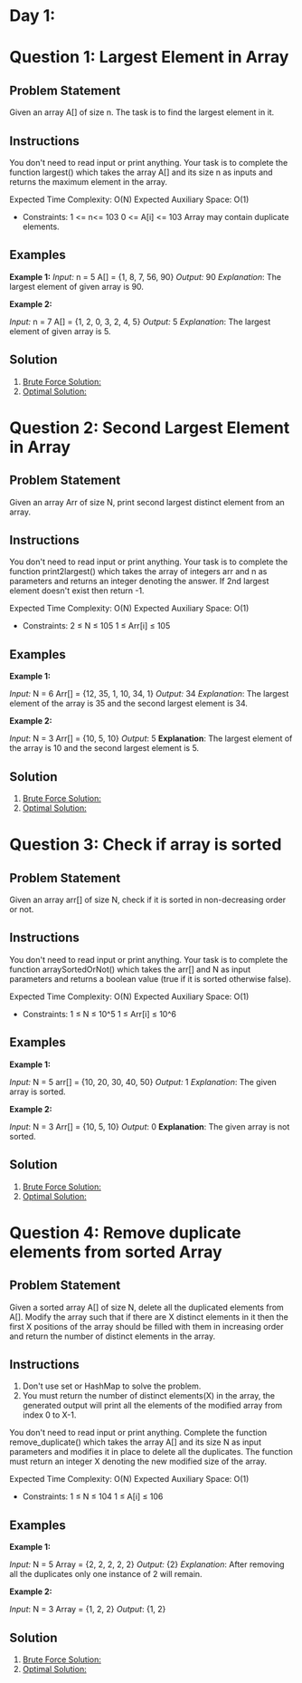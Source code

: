 # Day 1:
# Question 1: Largest Element in Array

## Problem Statement

Given an array A[] of size n. The task is to find the largest element in it.

## Instructions

You don't need to read input or print anything. Your task is to complete the function largest() which takes the array A[] and its size n as inputs and returns the maximum element in the array.

Expected Time Complexity: O(N)
Expected Auxiliary Space: O(1)

 

- Constraints:
1 <= n<= 103
0 <= A[i] <= 103
Array may contain duplicate elements. 

## Examples

**Example 1:**
_Input:_
n = 5
A[] = {1, 8, 7, 56, 90}
_Output:_ 90
_Explanation_: The largest element of given array is 90.

**Example 2:**

_Input:_
n = 7
A[] = {1, 2, 0, 3, 2, 4, 5}
_Output:_ 5
_Explanation_: The largest element of given array is 5.

## Solution

1. [Brute Force Solution:](../solutions/prob1.java)
2. [Optimal Solution:](../solutions/prob1.java)


# Question 2: Second Largest Element in Array

## Problem Statement

Given an array Arr of size N, print second largest distinct element from an array.

## Instructions

You don't need to read input or print anything. Your task is to complete the function print2largest() which takes the array of integers arr and n as parameters and returns an integer denoting the answer. If 2nd largest element doesn't exist then return -1.

Expected Time Complexity: O(N)
Expected Auxiliary Space: O(1)

 

- Constraints:
2 ≤ N ≤ 105
1 ≤ Arr[i] ≤ 105 

## Examples

**Example 1:**

_Input:_ 
N = 6
Arr[] = {12, 35, 1, 10, 34, 1}
_Output:_ 34
_Explanation_: 
The largest element of the array is 35 and the second largest element is 34.

**Example 2:**

_Input_: 
N = 3
Arr[] = {10, 5, 10}
_Output_: 5
__Explanation__: 
The largest element of the array is 10 and the second largest element is 5.

## Solution

1. [Brute Force Solution:](../solutions/prob2.java)
2. [Optimal Solution:](../solutions/prob2.java)

# Question 3: Check if array is sorted

## Problem Statement

Given an array arr[] of size N, check if it is sorted in non-decreasing order or not. 

## Instructions

You don't need to read input or print anything. Your task is to complete the function arraySortedOrNot() which takes the arr[] and N as input parameters and returns a boolean value (true if it is sorted otherwise false).


Expected Time Complexity: O(N)
Expected Auxiliary Space: O(1)
 

- Constraints:
1 ≤ N ≤ 10^5
1 ≤ Arr[i] ≤ 10^6 

## Examples

**Example 1:**

_Input:_ 
N = 5
arr[] = {10, 20, 30, 40, 50}
_Output:_ 1
_Explanation_: 
The given array is sorted.

**Example 2:**

_Input_: 
N = 3
Arr[] = {10, 5, 10}
_Output_: 0
__Explanation__: 
The given array is not sorted.

## Solution

1. [Brute Force Solution:](../solutions/prob3.java)
2. [Optimal Solution:](../solutions/prob3.java)


# Question 4: Remove duplicate elements from sorted Array

## Problem Statement

Given a sorted array A[] of size N, delete all the duplicated elements from A[]. Modify the array such that if there are X distinct elements in it then the first X positions of the array should be filled with them in increasing order and return the number of distinct elements in the array.

## Instructions

1. Don't use set or HashMap to solve the problem.
2. You must return the number of distinct elements(X) in the array, the generated output will print all the elements of the modified array from index 0 to X-1.


You don't need to read input or print anything. Complete the function remove_duplicate() which takes the array A[] and its size N as input parameters and modifies it in place to delete all the duplicates. The function must return an integer X denoting the new modified size of the array. 


Expected Time Complexity: O(N)
Expected Auxiliary Space: O(1)
 

- Constraints:
1 ≤ N ≤ 104
1 ≤ A[i] ≤ 106

## Examples

**Example 1:**

_Input:_ 
N = 5
Array = {2, 2, 2, 2, 2}
_Output:_ {2}
_Explanation_: 
 After removing all the duplicates only one instance of 2 will remain.

**Example 2:**

_Input_: 
N = 3
Array = {1, 2, 2}
_Output_: {1, 2}

## Solution

1. [Brute Force Solution:](../solutions/prob4.java)
2. [Optimal Solution:](../solutions/prob4.java)